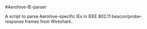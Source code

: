#Aerohive-IE-parser

A script to parse Aerohive-specific IEs in IEEE 802.11 beacon/probe-response frames from Wireshark.
